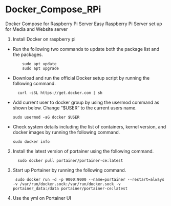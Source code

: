 # Docker_Compose_RPi
Docker Compose for Raspberry Pi Server
 Easy Raspberry Pi Server set up for Media and Website server
 1. Install Docker on raspberry pi
 * Run the following two commands to update both the package list and the packages.
 	```
        sudo apt update
        sudo apt upgrade
	```
* Download and run the official Docker setup script by running the following command.
  ```
	curl -sSL https://get.docker.com | sh
	```
* Add current user to docker group by using the usermod command as shown below. Change “$USER” to the current users name.
    ```
	sudo usermod -aG docker $USER
	```		
* Check system details including the list of containers, kernel version, and docker images by running the following command.
    ```
	sudo docker info
  	```
 2. Install the latest version of portainer using the following command.
	```
      sudo docker pull portainer/portainer-ce:latest
	```
 3. Start up Portainer by running the following command.
	 ```
      sudo docker run -d -p 9000:9000 --name=portainer --restart=always -v /var/run/docker.sock:/var/run/docker.sock -v portainer_data:/data portainer/portainer-ce:latest
	```
 4. Use the yml on Portainer UI
